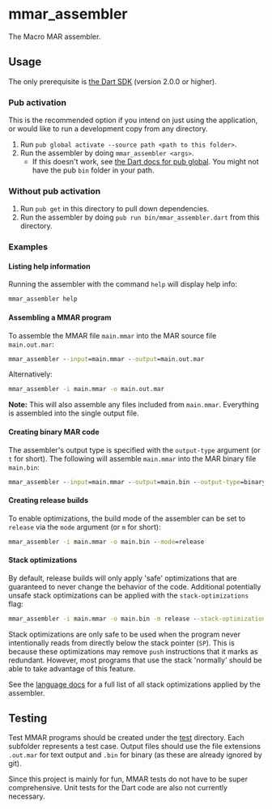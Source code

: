 # mmar_assembler

The Macro MAR assembler.

## Usage

The only prerequisite is [the Dart SDK](https://www.dartlang.org/tools/sdk) (version 2.0.0 or higher).

### Pub activation

This is the recommended option if you intend on just using the application, or would like to run a development copy from any directory.

1. Run `pub global activate --source path <path to this folder>`.
2. Run the assembler by doing `mmar_assembler <args>`.
    - If this doesn't work, see [the Dart docs for pub global](https://www.dartlang.org/tools/pub/cmd/pub-global#running-a-script). You might not have the pub `bin` folder in your path.

### Without pub activation

1. Run `pub get` in this directory to pull down dependencies.
2. Run the assembler by doing `pub run bin/mmar_assembler.dart` from this directory.

### Examples

#### Listing help information
Running the assembler with the command `help` will display help info:

```bat
mmar_assembler help
```

#### Assembling a MMAR program
To assemble the MMAR file `main.mmar` into the MAR source file `main.out.mar`:

```bat
mmar_assembler --input=main.mmar --output=main.out.mar
```

Alternatively:
```bat
mmar_assembler -i main.mmar -o main.out.mar
```

**Note:** This will also assemble any files included from `main.mmar`. Everything is assembled into the single output file.

#### Creating binary MAR code
The assembler's output type is specified with the `output-type` argument (or `t` for short). The following will assemble `main.mmar` into the MAR binary file `main.bin`:
```bat
mmar_assembler --input=main.mmar --output=main.bin --output-type=binary
```

#### Creating release builds
To enable optimizations, the build mode of the assembler can be set to `release` via the `mode` argument (or `m` for short):

```bat
mmar_assembler -i main.mmar -o main.bin --mode=release
```

#### Stack optimizations
By default, release builds will only apply 'safe' optimizations that are guaranteed to never change the behavior of the code. Additional potentially unsafe stack optimizations can be applied with the `stack-optimizations` flag:

```bat
mmar_assembler -i main.mmar -o main.bin -m release --stack-optimizations
```

Stack optimizations are only safe to be used when the program never intentionally reads from directly below the stack pointer (`SP`). This is because these optimizations may remove `push` instructions that it marks as redundant. However, most programs that use the stack 'normally' should be able to take advantage of this feature.

See the [language docs](../../docs/mmar/stack-optimizations.md) for a full list of all stack optimizations applied by the assembler.

## Testing
Test MMAR programs should be created under the [test](./test) directory. Each subfolder represents a test case. Output files should use the file extensions `.out.mar` for text output and `.bin` for binary (as these are already ignored by git).

Since this project is mainly for fun, MMAR tests do not have to be super comprehensive. Unit tests for the Dart code are also not currently necessary.